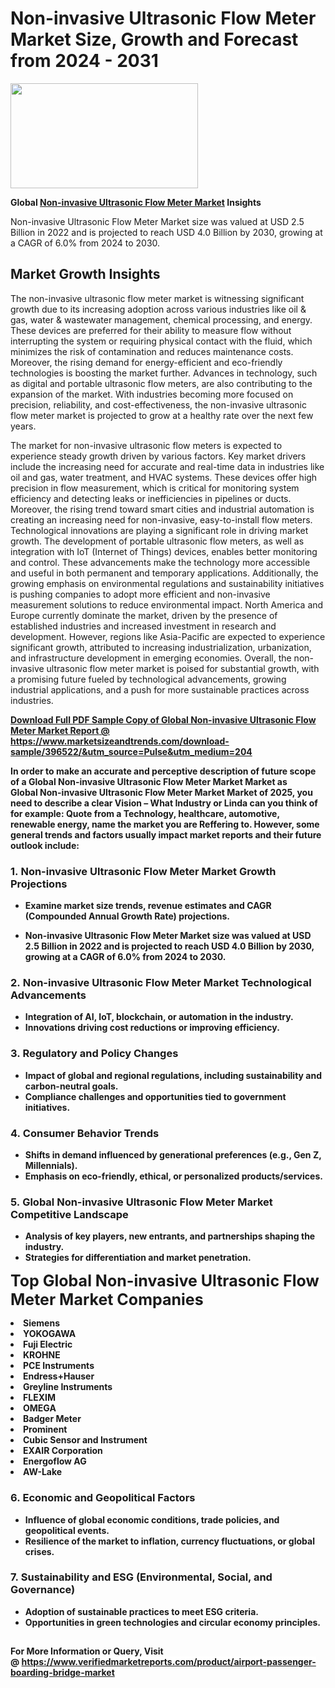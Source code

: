 <H1>Non-invasive Ultrasonic Flow Meter Market Size, Growth and Forecast from 2024 - 2031</H1><img class="aligncenter size-medium wp-image-584254" src="https://thirdeyenews.in/wp-content/uploads/2024/09/Global-Market-Research-300x168.jpeg" alt="" width="300" height="168" /><p><strong>Global&nbsp;<a href="https://www.marketsizeandtrends.com/download-sample/396522/&amp;utm_source=Pulse&amp;utm_medium=204">Non-invasive Ultrasonic Flow Meter Market</a> Insights</strong></p><p>Non-invasive Ultrasonic Flow Meter Market size was valued at USD 2.5 Billion in 2022 and is projected to reach USD 4.0 Billion by 2030, growing at a CAGR of 6.0% from 2024 to 2030.</p><p><h2>Market Growth Insights</h2> <p>The non-invasive ultrasonic flow meter market is witnessing significant growth due to its increasing adoption across various industries like oil & gas, water & wastewater management, chemical processing, and energy. These devices are preferred for their ability to measure flow without interrupting the system or requiring physical contact with the fluid, which minimizes the risk of contamination and reduces maintenance costs. Moreover, the rising demand for energy-efficient and eco-friendly technologies is boosting the market further. Advances in technology, such as digital and portable ultrasonic flow meters, are also contributing to the expansion of the market. With industries becoming more focused on precision, reliability, and cost-effectiveness, the non-invasive ultrasonic flow meter market is projected to grow at a healthy rate over the next few years.</p> <p><strong><a href="#"></a></strong></p> <p>The market for non-invasive ultrasonic flow meters is expected to experience steady growth driven by various factors. Key market drivers include the increasing need for accurate and real-time data in industries like oil and gas, water treatment, and HVAC systems. These devices offer high precision in flow measurement, which is critical for monitoring system efficiency and detecting leaks or inefficiencies in pipelines or ducts. Moreover, the rising trend toward smart cities and industrial automation is creating an increasing need for non-invasive, easy-to-install flow meters. Technological innovations are playing a significant role in driving market growth. The development of portable ultrasonic flow meters, as well as integration with IoT (Internet of Things) devices, enables better monitoring and control. These advancements make the technology more accessible and useful in both permanent and temporary applications. Additionally, the growing emphasis on environmental regulations and sustainability initiatives is pushing companies to adopt more efficient and non-invasive measurement solutions to reduce environmental impact. North America and Europe currently dominate the market, driven by the presence of established industries and increased investment in research and development. However, regions like Asia-Pacific are expected to experience significant growth, attributed to increasing industrialization, urbanization, and infrastructure development in emerging economies. Overall, the non-invasive ultrasonic flow meter market is poised for substantial growth, with a promising future fueled by technological advancements, growing industrial applications, and a push for more sustainable practices across industries.</p> <p><strong><a href="#"></p><p><span class=""><strong>Download Full PDF Sample Copy of Global Non-invasive Ultrasonic Flow Meter Market Report</strong> @ <a href="https://www.marketsizeandtrends.com/download-sample/396522/&amp;utm_source=Pulse&amp;utm_medium=204" target="_blank">https://www.marketsizeandtrends.com/download-sample/396522/&amp;utm_source=Pulse&amp;utm_medium=204</a></span></p><p>In order to make an accurate and perceptive description of future scope of a Global&nbsp;Non-invasive Ultrasonic Flow Meter Market Market as Global&nbsp;Non-invasive Ultrasonic Flow Meter Market Market of 2025, you need to describe a clear Vision &ndash; What Industry or Linda can you think of for example: Quote from a Technology, healthcare, automotive, renewable energy, name the market you are Reffering to. However, some general trends and factors usually impact market reports and their future outlook include:</p><h3>1.&nbsp;<strong>Non-invasive Ultrasonic Flow Meter Market Growth Projections</strong></h3><ul><li>Examine market size trends, revenue estimates and CAGR (Compounded Annual Growth Rate) projections.</li><li><p>Non-invasive Ultrasonic Flow Meter Market size was valued at USD 2.5 Billion in 2022 and is projected to reach USD 4.0 Billion by 2030, growing at a CAGR of 6.0% from 2024 to 2030.</p></li></ul><h3>2.&nbsp;<strong>Non-invasive Ultrasonic Flow Meter Market Technological Advancements</strong></h3><ul><li>Integration of AI, IoT, blockchain, or automation in the industry.</li><li>Innovations driving cost reductions or improving efficiency.</li></ul><h3>3.&nbsp;<strong>Regulatory and Policy Changes</strong></h3><ul><li>Impact of global and regional regulations, including sustainability and carbon-neutral goals.</li><li>Compliance challenges and opportunities tied to government initiatives.</li></ul><h3>4.&nbsp;<strong>Consumer Behavior Trends</strong></h3><ul><li>Shifts in demand influenced by generational preferences (e.g., Gen Z, Millennials).</li><li>Emphasis on eco-friendly, ethical, or personalized products/services.</li></ul><h3>5.&nbsp;<strong>Global Non-invasive Ultrasonic Flow Meter Market Competitive Landscape</strong></h3><ul><li>Analysis of key players, new entrants, and partnerships shaping the industry.</li><li>Strategies for differentiation and market penetration.</li></ul><p data-pm-slice="1 1 []"><span style="color: inherit; font-family: inherit; font-size: 25px;">Top Global Non-invasive Ultrasonic Flow Meter Market Companies</span></p><div class="" data-test-id=""><p><li>Siemens</li><li> YOKOGAWA</li><li> Fuji Electric</li><li> KROHNE</li><li> PCE Instruments</li><li> Endress+Hauser</li><li> Greyline Instruments</li><li> FLEXIM</li><li> OMEGA</li><li> Badger Meter</li><li> Prominent</li><li> Cubic Sensor and Instrument</li><li> EXAIR Corporation</li><li> Energoflow AG</li><li> AW-Lake</li></p></div><h3>6.&nbsp;<strong>Economic and Geopolitical Factors</strong></h3><ul><li>Influence of global economic conditions, trade policies, and geopolitical events.</li><li>Resilience of the market to inflation, currency fluctuations, or global crises.</li></ul><h3>7.&nbsp;<strong>Sustainability and ESG (Environmental, Social, and Governance)</strong></h3><ul><li>Adoption of sustainable practices to meet ESG criteria.</li><li>Opportunities in green technologies and circular economy principles.</li></ul><h2><strong style="font-size: 14px;">For More Information or Query, Visit @&nbsp;</strong><a style="background-color: #ffffff; font-size: 14px;" href="https://www.marketsizeandtrends.com/report/non-invasive-ultrasonic-flow-meter-market/" target="_blank">https://www.verifiedmarketreports.com/product/airport-passenger-boarding-bridge-market</a></h2>
